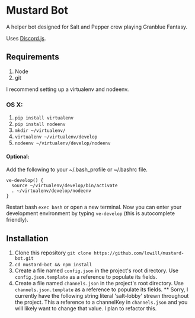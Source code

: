 # Mustard Bot

A helper bot designed for Salt and Pepper crew playing Granblue Fantasy.

Uses [Discord.js](https://discord.js.org/#/).

## Requirements
1. Node
2. git

I recommend setting up a virtualenv and nodeenv.

### OS X:
1. ``pip install virtualenv``
2. ``pip install nodeenv``
3. ``mkdir ~/virtualenv/``
4. ``virtualenv ~/virtualenv/develop``
5. ``nodeenv ~/virtualenv/develop/nodeenv``

#### Optional:
Add the following to your ~/.bash_profile or ~/.bashrc file.
```
ve-develop() {
  source ~/virtualenv/develop/bin/activate
  . ~/virtualenv/develop/nodeenv
}
```

Restart bash ``exec bash`` or open a new terminal.
Now you can enter your development environment by typing ``ve-develop`` (this is autocomplete friendly).

## Installation
1. Clone this repository ``git clone https://github.com/lowill/mustard-bot.git``
2. ``cd mustard-bot && npm install``
3. Create a file named ``config.json`` in the project's root directory.  Use ``config.json.template`` as a reference to populate its fields.
4. Create a file named ``channels.json`` in the project's root directory.  Use ``channels.json.template`` as a reference to populate its fields.
  ** Sorry, I currently have the following string literal 'salt-lobby' strewn throughout the project.  This a reference to a channelKey in ``channels.json`` and you will likely want to change that value.  I plan to refactor this.